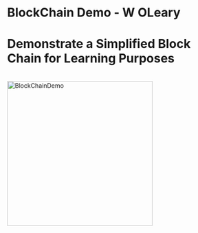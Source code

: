 # BlockChain Demo - W OLeary
# Demonstrate a Simplified Block Chain for Learning Purposes

<br>
<img src=
            "./Blockchain1/Blockchain/Blockchain/src/task/BlockChainDemo.gif" 
     alt=   "BlockChainDemo" 
     height="338"
>
